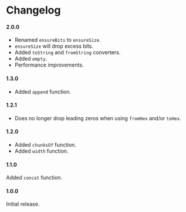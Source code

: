 # Changelog


#### 2.0.0

- Renamed `ensureBits` to `ensureSize`.
- `ensureSize` will drop excess bits.
- Added `toString` and `fromString` converters.
- Added `empty`.
- Performance improvements.


#### 1.3.0

- Added `append` function.


#### 1.2.1

- Does no longer drop leading zeros when using `fromHex` and/or `toHex`.


#### 1.2.0

- Added `chunksOf` function.
- Added `width` function.


#### 1.1.0

Added `concat` function.


#### 1.0.0

Initial release.
